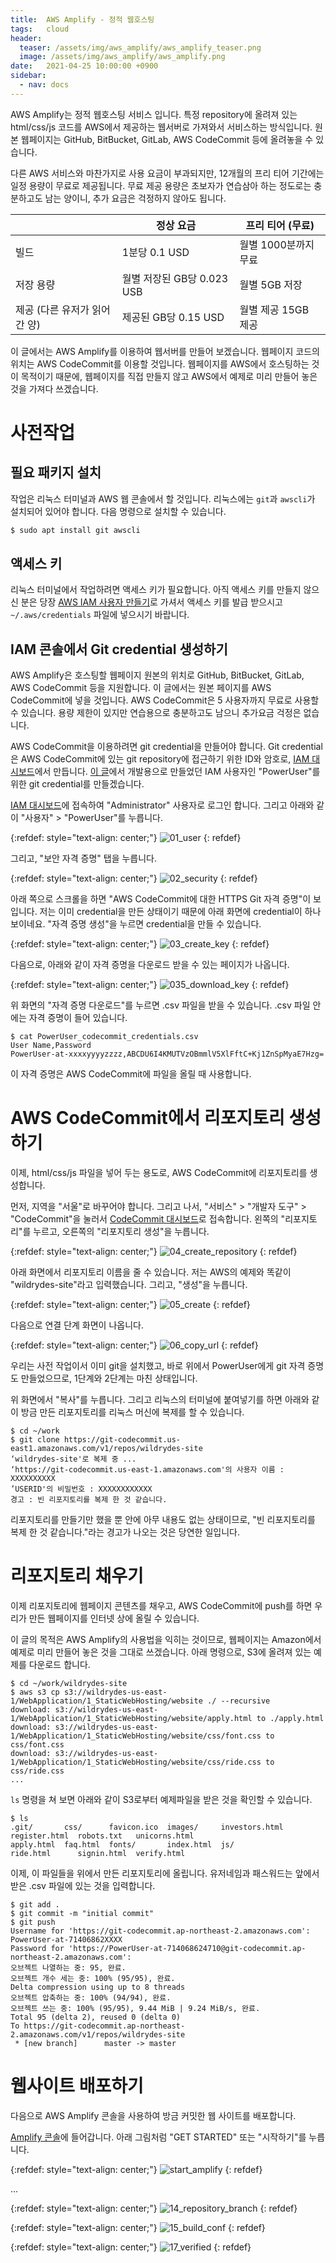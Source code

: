 ```yaml
---
title:  AWS Amplify - 정적 웹호스팅
tags:   cloud
header:
  teaser: /assets/img/aws_amplify/aws_amplify_teaser.png
  image: /assets/img/aws_amplify/aws_amplify.png
date:   2021-04-25 10:00:00 +0900
sidebar:
  - nav: docs
---
```


AWS Amplify는 정적 웹호스팅 서비스 입니다. 특정 repository에 올려져 있는 html/css/js 코드를 AWS에서 제공하는 웹서버로 가져와서 서비스하는 방식입니다. 원본 웹페이지는 GitHub, BitBucket, GitLab, AWS CodeCommit 등에 올려놓을 수 있습니다.

다른 AWS 서비스와 마찬가지로 사용 요금이 부과되지만, 12개월의 프리 티어 기간에는 일정 용량이 무료로 제공됩니다. 무료 제공 용량은 초보자가 연습삼아 하는 정도로는 충분하고도 남는 양이니, 추가 요금은 걱정하지 않아도 됩니다. 

|    | 정상 요금 | 프리 티어 (무료) |
|----|----------|-----------------|
| 빌드 | 1분당 0.1 USD | 월별 1000분까지 무료 |
| 저장 용량 | 월별 저장된 GB당 0.023 USB | 월별 5GB 저장 |
| 제공 (다른 유저가 읽어간 양) | 제공된 GB당 0.15 USD | 월별 제공 15GB 제공 |

이 글에서는 AWS Amplify를 이용하여 웹서버를 만들어 보겠습니다. 웹페이지 코드의 위치는 AWS CodeCommit를 이용할 것입니다. 웹페이지를 AWS에서 호스팅하는 것이 목적이기 때문에, 웹페이지를 직접 만들지 않고 AWS에서 예제로 미리 만들어 놓은 것을 가져다 쓰겠습니다. 

# 사전작업

## 필요 패키지 설치

작업은 리눅스 터미널과 AWS 웹 콘솔에서 할 것입니다. 리눅스에는 `git`과 `awscli`가 설치되어 있어야 합니다. 다음 명령으로 설치할 수 있습니다.

```bash
$ sudo apt install git awscli
```

## 액세스 키

리눅스 터미널에서 작업하려면 액세스 키가 필요합니다. 아직 액세스 키를 만들지 않으신 분은 당장 [AWS IAM 사용자 만들기](/aws-create-iam-user/)로 가셔서 액세스 키를 발급 받으시고 `~/.aws/credentials` 파일에 넣으시기 바랍니다.

## IAM 콘솔에서 Git credential 생성하기

AWS Amplify은 호스팅할 웹페이지 원본의 위치로 GitHub, BitBucket, GitLab, AWS CodeCommit 등을 지원합니다. 이 글에서는 원본 페이지를 AWS CodeCommit에 넣을 것입니다. AWS CodeCommit은 5 사용자까지 무료로 사용할 수 있습니다. 용량 제한이 있지만 연습용으로 충분하고도 남으니 추가요금 걱정은 없습니다.

AWS CodeCommit을 이용하려면 git credential을 만들어야 합니다. Git credential은 AWS CodeCommit에 있는 git repository에 접근하기 위한 ID와 암호로, [IAM 대시보드](https://console.aws.amazon.com/iam/)에서 만듭니다. [이 글](/aws-create-iam-user/)에서 개발용으로 만들었던 IAM 사용자인 "PowerUser"를 위한 git credential를 만들겠습니다.

[IAM 대시보드](https://console.aws.amazon.com/iam/)에 접속하여 "Administrator" 사용자로 로그인 합니다. 그리고 아래와 같이 "사용자" > "PowerUser"를 누릅니다. 

{:refdef: style="text-align: center;"}
![01_user](/assets/img/aws_amplify/01_user.png) 
{: refdef}

그리고, "보안 자격 증명" 탭을 누릅니다.

{:refdef: style="text-align: center;"}
![02_security](/assets/img/aws_amplify/02_security.png) 
{: refdef}

아래 쪽으로 스크롤을 하면 "AWS CodeCommit에 대한 HTTPS Git 자격 증명"이 보입니다. 저는 이미 credential을 만든 상태이기 때문에 아래 화면에 credential이 하나 보이네요. "자격 증명 생성"을 누르면 credential을 만들 수 있습니다. 

{:refdef: style="text-align: center;"}
![03_create_key](/assets/img/aws_amplify/03_create_key.png) 
{: refdef}

다음으로, 아래와 같이 자격 증명을 다운로드 받을 수 있는 페이지가 나옵니다. 

{:refdef: style="text-align: center;"}
![035_download_key](/assets/img/aws_amplify/035_download_key.png) 
{: refdef}

위 화면의 "자격 증명 다운로드"를 누르면 .csv 파일을 받을 수 있습니다. .csv 파일 안에는 자격 증명이 들어 있습니다. 

```
$ cat PowerUser_codecommit_credentials.csv 
User Name,Password
PowerUser-at-xxxxyyyyzzzz,ABCDU6I4KMUTVzOBmmlV5XlFftC+Kj1ZnSpMyaE7Hzg=
```

이 자격 증명은 AWS CodeCommit에 파일을 올릴 때 사용합니다.

# AWS CodeCommit에서 리포지토리 생성하기

이제, html/css/js 파일을 넣어 두는 용도로, AWS CodeCommit에 리포지토리를 생성합니다.

먼저, 지역을 "서울"로 바꾸어야 합니다. 그리고 나서, "서비스" > "개발자 도구" > "CodeCommit"을 눌러서 [CodeCommit 대시보드](https://ap-northeast-2.console.aws.amazon.com/codesuite/codecommit/home?region=ap-northeast-2)로 접속합니다. 왼쪽의 "리포지토리"를 누르고, 오른쪽의 "리포지토리 생성"을 누릅니다.

{:refdef: style="text-align: center;"}
![04_create_repository](/assets/img/aws_amplify/04_create_repository.png) 
{: refdef}

아래 화면에서 리포지토리 이름을 줄 수 있습니다. 저는 AWS의 예제와 똑같이 "wildrydes-site"라고 입력했습니다. 그리고, "생성"을 누릅니다.

{:refdef: style="text-align: center;"}
![05_create](/assets/img/aws_amplify/05_create.png) 
{: refdef}

다음으로 연결 단계 화면이 나옵니다. 

{:refdef: style="text-align: center;"}
![06_copy_url](/assets/img/aws_amplify/06_copy_url.png) 
{: refdef}

우리는 사전 작업이서 이미 git을 설치했고, 바로 위에서 PowerUser에게 git 자격 증명도 만들었으므로, 1단계와 2단계는 마친 상태입니다.

위 화면에서 "복사"를 누릅니다. 그리고 리눅스의 터미널에 붙여넣기를 하면 아래와 같이 방금 만든 리포지토리를 리눅스 머신에 복제를 할 수 있습니다.


```
$ cd ~/work
$ git clone https://git-codecommit.us-east1.amazonaws.com/v1/repos/wildrydes-site
‘wildrydes-site'로 복제 중 ...
‘https://git-codecommit.us-east-1.amazonaws.com'의 사용자 이름 : XXXXXXXXXX
’USERID'의 비밀번호 : XXXXXXXXXXXX
경고 : 빈 리포지토리를 복제 한 것 같습니다.
```

리포지토리를 만들기만 했을 뿐 안에 아무 내용도 없는 상태이므로, "빈 리포지토리를 복제 한 것 같습니다."라는 경고가 나오는 것은 당연한 일입니다.

# 리포지토리 채우기

이제 리포지토리에 웹페이지 콘텐츠를 채우고, AWS CodeCommit에 push를 하면 우리가 만든 웹페이지를 인터넷 상에 올릴 수 있습니다.

이 글의 목적은 AWS Amplify의 사용법을 익히는 것이므로, 웹페이지는 Amazon에서 예제로 미리 만들어 놓은 것을 그대로 쓰겠습니다. 아래 명령으로, S3에 올려져 있는 예제를 다운로드 합니다.

```
$ cd ~/work/wildrydes-site
$ aws s3 cp s3://wildrydes-us-east-1/WebApplication/1_StaticWebHosting/website ./ --recursive
download: s3://wildrydes-us-east-1/WebApplication/1_StaticWebHosting/website/apply.html to ./apply.html
download: s3://wildrydes-us-east-1/WebApplication/1_StaticWebHosting/website/css/font.css to css/font.css
download: s3://wildrydes-us-east-1/WebApplication/1_StaticWebHosting/website/css/ride.css to css/ride.css
...
```

`ls` 명령을 쳐 보면 아래와 같이 S3로부터 예제파일을 받은 것을 확인할 수 있습니다.

```
$ ls
.git/       css/      favicon.ico  images/     investors.html  register.html  robots.txt   unicorns.html
apply.html  faq.html  fonts/       index.html  js/             ride.html      signin.html  verify.html
```

이제, 이 파일들을 위에서 만든 리포지토리에 올립니다. 유저네임과 패스워드는 앞에서 받은 .csv 파일에 있는 것을 입력합니다.

```
$ git add .
$ git commit -m "initial commit"
$ git push
Username for 'https://git-codecommit.ap-northeast-2.amazonaws.com': PowerUser-at-71406862XXXX
Password for 'https://PowerUser-at-714068624710@git-codecommit.ap-northeast-2.amazonaws.com':
오브젝트 나열하는 중: 95, 완료.
오브젝트 개수 세는 중: 100% (95/95), 완료.
Delta compression using up to 8 threads
오브젝트 압축하는 중: 100% (94/94), 완료.
오브젝트 쓰는 중: 100% (95/95), 9.44 MiB | 9.24 MiB/s, 완료.
Total 95 (delta 2), reused 0 (delta 0)
To https://git-codecommit.ap-northeast-2.amazonaws.com/v1/repos/wildrydes-site
 * [new branch]      master -> master
```

# 웹사이트 배포하기

다음으로 AWS Amplify 콘솔을 사용하여 방금 커밋한 웹 사이트를 배포합니다. 

[Amplify 콘솔](https://console.aws.amazon.com/amplify/home)에 들어갑니다. 아래 그림처럼 "GET STARTED" 또는 "시작하기"를 누릅니다.

{:refdef: style="text-align: center;"}
![start_amplify](/assets/img/aws_amplify/start_amplify.png) 
{: refdef}

...

{:refdef: style="text-align: center;"}
![14_repository_branch](/assets/img/aws_amplify/14_repository_branch.png) 
{: refdef}


{:refdef: style="text-align: center;"}
![15_build_conf](/assets/img/aws_amplify/15_build_conf.png) 
{: refdef}



{:refdef: style="text-align: center;"}
![17_verified](/assets/img/aws_amplify/17_verified.png) 
{: refdef}

